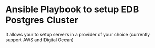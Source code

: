 # Ansible Playbook to setup EDB Postgres Cluster 

It allows your to setup servers in a provider of your choice (currently support AWS and Digital Ocean)
